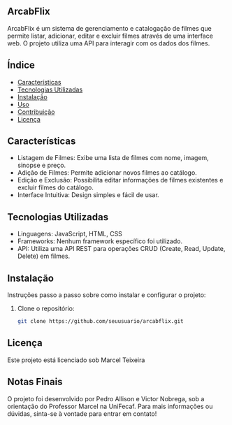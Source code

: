## ArcabFlix

ArcabFlix é um sistema de gerenciamento e catalogação de filmes que permite listar, adicionar, editar e excluir filmes através de uma interface web. O projeto utiliza uma API para interagir com os dados dos filmes.

## Índice

- [Características](#características)
- [Tecnologias Utilizadas](#tecnologias-utilizadas)
- [Instalação](#instalação)
- [Uso](#uso)
- [Contribuição](#contribuição)
- [Licença](#licença)

## Características

- Listagem de Filmes: Exibe uma lista de filmes com nome, imagem, sinopse e preço.
- Adição de Filmes: Permite adicionar novos filmes ao catálogo.
- Edição e Exclusão: Possibilita editar informações de filmes existentes e excluir filmes do catálogo.
- Interface Intuitiva: Design simples e fácil de usar.

## Tecnologias Utilizadas

- Linguagens: JavaScript, HTML, CSS
- Frameworks: Nenhum framework específico foi utilizado.
- API: Utiliza uma API REST para operações CRUD (Create, Read, Update, Delete) em filmes.

## Instalação

Instruções passo a passo sobre como instalar e configurar o projeto:

1. Clone o repositório:
   ```bash
   git clone https://github.com/seuusuario/arcabflix.git

## Licença
Este projeto está licenciado sob Marcel Teixeira

## Notas Finais
O projeto foi desenvolvido por Pedro Allison e Victor Nobrega, sob a orientação do Professor Marcel na UniFecaf. Para mais informações ou dúvidas, sinta-se à vontade para entrar em contato!

